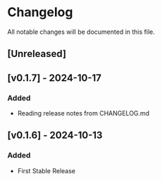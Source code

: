 # Changelog

All notable changes will be documented in this file.

## [Unreleased]

## [v0.1.7] - 2024-10-17
### Added
- Reading release notes from CHANGELOG.md

## [v0.1.6] - 2024-10-13
### Added
- First Stable Release
